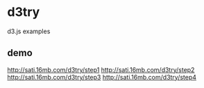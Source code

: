 d3try
=====

d3.js examples

demo
----

<http://sati.16mb.com/d3try/step1>
<http://sati.16mb.com/d3try/step2>
<http://sati.16mb.com/d3try/step3>
<http://sati.16mb.com/d3try/step4>